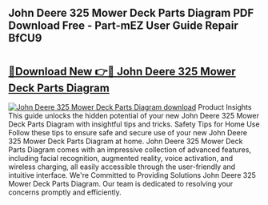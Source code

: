 ## John Deere 325 Mower Deck Parts Diagram PDF Download Free - Part-mEZ User Guide Repair BfCU9

# <h2><a href="http://dfse70.blite.top/?on=John+Deere+325+Mower+Deck+Parts+Diagram">🔗Download New 👉🔴 John Deere 325 Mower Deck Parts Diagram</a></h2>

[![John Deere 325 Mower Deck Parts Diagram download](https://i.imgur.com/lujVjoI.png)](http://dfse70.blite.top/?on=John+Deere+325+Mower+Deck+Parts+Diagram)
Product Insights This guide unlocks the hidden potential of your new John Deere 325 Mower Deck Parts Diagram with insightful tips and tricks. Safety Tips for Home Use Follow these tips to ensure safe and secure use of your new John Deere 325 Mower Deck Parts Diagram at home. John Deere 325 Mower Deck Parts Diagram comes with an impressive collection of advanced features, including facial recognition, augmented reality, voice activation, and wireless charging, all easily accessible through the user-friendly and intuitive interface. We're Committed to Providing Solutions John Deere 325 Mower Deck Parts Diagram. Our team is dedicated to resolving your concerns promptly and efficiently.
